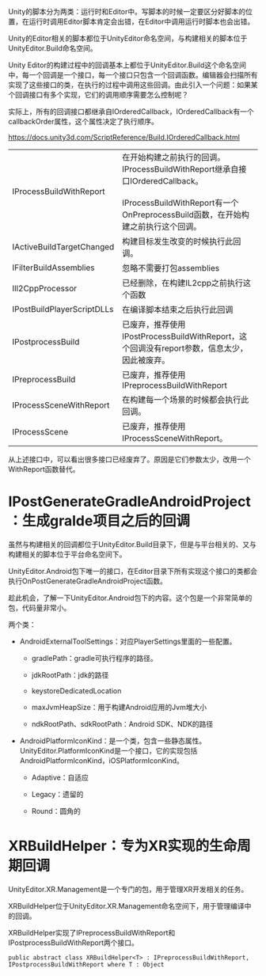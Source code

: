 Unity的脚本分为两类：运行时和Editor中。写脚本的时候一定要区分好脚本的位置，在运行时调用Editor脚本肯定会出错，在Editor中调用运行时脚本也会出错。

Unity的Editor相关的脚本都位于UnityEditor命名空间，与构建相关的脚本位于UnityEditor.Build命名空间。

Unity Editor的构建过程中的回调基本上都位于UnityEditor.Build这个命名空间中，每一个回调是一个接口，每一个接口只包含一个回调函数。编辑器会扫描所有实现了这些接口的类，在执行的过程中调用这些回调。由此引入一个问题：如果某个回调接口有多个实现，它们的调用顺序需要怎么控制呢？

实际上，所有的回调接口都继承自IOrderedCallback，IOrderedCallback有一个callbackOrder属性，这个属性决定了执行顺序。

https://docs.unity3d.com/ScriptReference/Build.IOrderedCallback.html

|                            |                                                                                                                                |
| -------------------------- | ------------------------------------------------------------------------------------------------------------------------------ |
| IProcessBuildWithReport    | 在开始构建之前执行的回调。IProcessBuildWithReport继承自接口IOrderedCallback。<br><br>IProcessBuildWithReport有一个OnPreprocessBuild函数，在开始构建之前执行这个回调。 |
| IActiveBuildTargetChanged  | 构建目标发生改变的时候执行此回调。                                                                                                              |
| IFilterBuildAssemblies     | 忽略不需要打包assemblies                                                                                                              |
| Ill2CppProcessor           | 已经删除，在构建IL2cpp之前执行这个函数                                                                                                         |
| IPostBuildPlayerScriptDLLs | 在编译脚本结束之后执行此回调                                                                                                                 |
| IPostprocessBuild          | 已废弃，推荐使用IPostProcessBuildWithReport，这个回调没有report参数，信息太少，因此被废弃。                                                                 |
| IPreprocessBuild           | 已废弃，推荐使用IPreprocessBuildWithReport                                                                                             |
| IProcessSceneWithReport    | 在构建每一个场景的时候都会执行此回调。                                                                                                            |
| IProcessScene              | 已废弃，推荐使用IProcessSceneWithReport。                                                                                               |

从上述接口中，可以看出很多接口已经废弃了。原因是它们参数太少，改用一个WithReport函数替代。

# IPostGenerateGradleAndroidProject：生成gralde项目之后的回调

虽然与构建相关的回调都位于UnityEditor.Build目录下，但是与平台相关的、又与构建相关的脚本位于平台命名空间下。

UnityEditor.Android包下唯一的接口，在Editor目录下所有实现这个接口的类都会执行OnPostGenerateGradleAndroidProject函数。

趁此机会，了解一下UnityEditor.Android包下的内容。这个包是一个非常简单的包，代码量非常小。

两个类：

- AndroidExternalToolSettings：对应PlayerSettings里面的一些配置。
  
  - gradlePath：gradle可执行程序的路径。
  
  - jdkRootPath：jdk的路径
  
  - keystoreDedicatedLocation
  
  - maxJvmHeapSize：用于构建Android应用的Jvm堆大小
  
  - ndkRootPath、sdkRootPath：Android SDK、NDK的路径

- AndroidPlatformIconKind：是一个类，包含一些静态属性。UnityEditor.PlatformIconKind是一个接口，它的实现包括AndroidPlatformIconKind，iOSPlatformIconKind。
  
  - Adaptive：自适应
  
  - Legacy：遗留的
  
  - Round：圆角的

# XRBuildHelper：专为XR实现的生命周期回调

UnityEditor.XR.Management是一个专门的包，用于管理XR开发相关的任务。

XRBuildHelper位于UnityEditor.XR.Management命名空间下，用于管理编译中的回调。

XRBuildHelper实现了IPreprocessBuildWithReport和IPostprocessBuildWithReport两个接口。

```Plaintext
public abstract class XRBuildHelper<T> : IPreprocessBuildWithReport, IPostprocessBuildWithReport where T : Object
```
